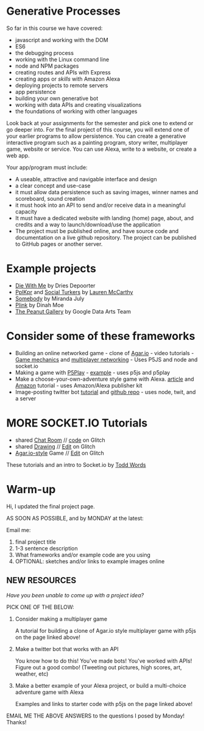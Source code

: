 # Generative Processes

So far in this course we have covered:

* javascript and working with the DOM
* ES6
* the debugging process
* working with the Linux command line
* node and NPM packages
* creating routes and APIs with Express
* creating apps or *skills* with Amazon Alexa
* deploying projects to remote servers
* app persistence
* building your own generative bot
* working with data APIs and creating visualizations
* the foundations of working with other languages

Look back at your assignments for the semester and pick one to extend or go deeper into. For the final project of this course, you will extend one of your earlier programs to allow persistence. You can create a generative interactive program such as a painting program, story writer, multiplayer game, website or service. You can use Alexa, write to a website, or create a web app.

Your app/program must include:
* A useable, attractive and navigable interface and design
* a clear concept and use-case
* it must allow data persistence such as saving images, winner names and scoreboard, sound creation
* it must hook into an API to send and/or receive data in a meaningful capacity
* It must have a dedicated website with landing (home) page, about, and credits and a way to launch/download/use the application
* The project must be published online, and have source code and documentation on a live github repository. The project can be published to GitHub pages or another server.

# Example projects

* [Die With Me](https://www.youtube.com/watch?v=XV5z1PRmwU4) by Dries Depoorter
* [PplKpr](http://pplkpr.com/) and [Social Turkers](http://lauren-mccarthy.com/Social-Turkers) by [Lauren McCarthy](http://http://lauren-mccarthy.com/)
* [Somebody](http://somebodyapp.com/) by Miranda July
* [Plink](http://labs.dinahmoe.com/plink/) by Dinah Moe
* [The Peanut Gallery](https://www.peanutgalleryfilms.com/) by Google Data Arts Team

# Consider some of these frameworks

* Building an online networked game - clone of [Agar.io](http://agar.io/) - video tutorials - [Game mechanics](https://www.youtube.com/watch?v=JXuxYMGe4KI) and [multiplayer networking](https://www.youtube.com/watch?v=ZjVyKXp9hec)  - Uses P5JS and node and socket.io
* Making a game with [P5Play](http://p5play.molleindustria.org) - [example](http://p5play.molleindustria.org/examples/index.html?fileName=collisions4.js) - uses p5js and p5play
* Make a choose-your-own-adventure style game with Alexa. [article](https://killscreen.com/articles/creating-voice-driven-interactive-fiction-just-got-lot-easier/) and [Amazon](https://developer.amazon.com/blogs/post/TxEQV5K754YS77/Announcing-a-New-Tool-for-Building-Interactive-Adventure-Games-on-Alexa) tutorial - uses Amazon/Alexa publisher kit
* Image-posting twitter bot [tutorial](https://botwiki.org/tutorials/make-an-image-posting-twitter-bot/)  and [github repo](https://github.com/fourtonfish/random-image-twitterbot) - uses node, twit, and a server

# MORE SOCKET.IO Tutorials
* shared [Chat Room](https://socketio-chat-room.glitch.me/) // [code](https://glitch.com/edit/#!/socketio-chat-room?path=README.md:1:0) on Glitch
* shared [Drawing](https://shared-drawing.glitch.me/) // [Edit](https://glitch.com/edit/#!/shared-drawing?path=README.md:1:0) on Glitch
* [Agar.io-style](https://agario-lite.glitch.me/) Game // [Edit](https://glitch.com/edit/#!/agario-lite?path=README.md:1:0) on Glitch

These tutorials and an intro to Socket.io by [Todd Words](https://github.com/toddwords/socketio-intro) 


# Warm-up

Hi, I updated the final project page.

AS SOON AS POSSIBLE, and by MONDAY at the latest:

Email me:

1. final project title
2. 1-3 sentence description
3. What frameworks and/or example code are you using
4. OPTIONAL: sketches and/or links to example images online

## NEW RESOURCES

*Have you been unable to come up with a project idea?* 

PICK ONE OF THE BELOW:

1. Consider making a multiplayer game

    A tutorial for building a clone of Agar.io style multiplayer game with p5js on the page linked above!

2. Make a twitter bot that works with an API

    You know how to do this! You've made bots! You've worked with APIs! Figure out a good combo! (Tweeting out pictures, high scores, art, weather, etc)

3. Make a better example of your Alexa project, or build a multi-choice adventure game with Alexa

    Examples and links to starter code with p5js on the page linked above!

EMAIL ME THE ABOVE ANSWERS to the questions I posed by Monday! Thanks!
